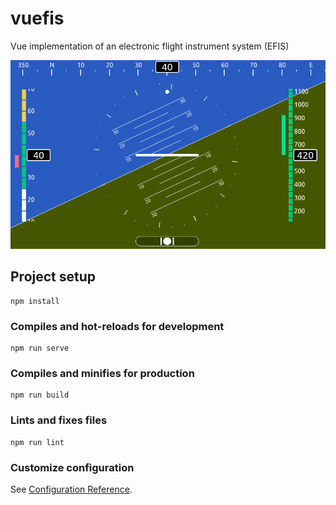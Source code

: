 # vuefis
Vue implementation of an electronic flight instrument system (EFIS)

<img src="https://github.com/Pijuli/vuefis/blob/master/docs/screenshot.png?raw=true">

## Project setup
```
npm install
```

### Compiles and hot-reloads for development
```
npm run serve
```

### Compiles and minifies for production
```
npm run build
```

### Lints and fixes files
```
npm run lint
```

### Customize configuration
See [Configuration Reference](https://cli.vuejs.org/config/).
